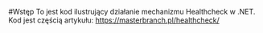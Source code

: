 #Wstęp
To jest kod ilustrujący działanie mechanizmu Healthcheck w .NET. Kod jest częścią artykułu: https://masterbranch.pl/healthcheck/
